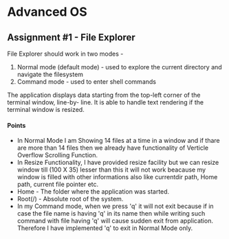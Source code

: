 # Advanced OS
## Assignment #1 - File Explorer

File Explorer should work in two modes -
1. Normal mode (default mode) - used to explore the current directory and navigate the filesystem
2. Command mode - used to enter shell commands

The application displays data starting from the top-left corner of the terminal window, line-by-
line.
It is able to handle text rendering if the terminal window is resized.


#### Points 

- In Normal Mode I am Showing 14 files at a time in a window and if thare are more than 14 files then we already have functionality of Verticle Overflow Scrolling Function.
- In Resize Functionality, I have provided resize facility but we can resize window till (100 X 35) lesser than this it will not work beacause my window is filled with other informations also like currentdir path, Home path, current file pointer etc.
- Home - The folder where the application was started.
- Root(/) - Absolute root of the system. 
- In my Command mode, when we press 'q' it will not exit because if in case the file name is having 'q' in its name then while writing such command with file having 'q' will cause sudden exit from application. Therefore I have implemented 'q' to exit in Normal Mode only.



